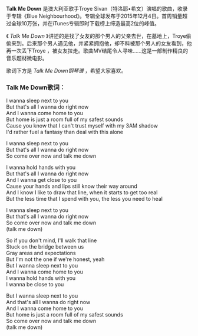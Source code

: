 

**Talk Me Down** 是澳大利亚歌手Troye Sivan（特洛耶•希文）演唱的歌曲，收录于专辑《Blue
Neighbourhood》。专辑全球发布于2015年12月4日。首周销量超过全球10万张，并在iTunes专辑即时下载榜上缔造最高2位的峰值。

《 _Talk Me Down_
》讲述的是找了女友的那个男人的父亲去世，在墓地上，Troye偷偷来到。后来那个男人遇见他，并紧紧拥抱他，却不料被那个男人的女友看到，他再一次丢下Troye
，被女友拉走。歌曲MV结尾令人寻味……这是一部制作精良的音乐题材微电影。

歌词下方是 _Talk Me Down钢琴谱_ ，希望大家喜欢。

### Talk Me Down歌词：

I wanna sleep next to you  
But that's all I wanna do right now  
And I wanna come home to you  
But home is just a room full of my safest sounds  
Cause you know that I can't trust myself with my 3AM shadow  
I'd rather fuel a fantasy than deal with this alone

I wanna sleep next to you  
But that's all I wanna do right now  
So come over now and talk me down

I wanna hold hands with you  
But that's all I wanna do right now  
And I wanna get close to you  
Cause your hands and lips still know their way around  
And I know I like to draw that line, when it starts to get too real  
But the less time that I spend with you, the less you need to heal

I wanna sleep next to you  
But that's all I wanna do right now  
So come over now and talk me down  
(talk me down)

So if you don't mind, I'll walk that line  
Stuck on the bridge between us  
Gray areas and expectations  
But I'm not the one if we're honest, yeah  
But I wanna sleep next to you  
And I wanna come home to you  
I wanna hold hands with you  
I wanna be close to you

But I wanna sleep next to you  
And that's all I wanna do right now  
And I wanna come home to you  
But home is just a room full of my safest sounds  
So come over now and talk me down  
(talk me down)

